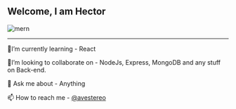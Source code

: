 ## Welcome, I am Hector
![mern](https://user-images.githubusercontent.com/58500221/87236960-dcf31000-c3e7-11ea-9ef1-82f779ef42e2.png)

___
🧐I’m currently learning - React

🤝I’m looking to collaborate on - NodeJs, Express, MongoDB and any stuff on Back-end.

💬 Ask me about - Anything

📫 How to reach me - [@avestereo](https://www.twitter.com/avestereo)


